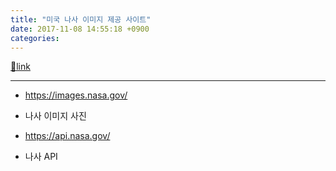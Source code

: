 ```yaml
---
title: "미국 나사 이미지 제공 사이트"
date: 2017-11-08 14:55:18 +0900
categories: 
---
```

[🔗link](http://www.mins01.com/mh/tech/read/1123)
***


- https://images.nasa.gov/
- 나사 이미지 사진

- https://api.nasa.gov/
- 나사 API



